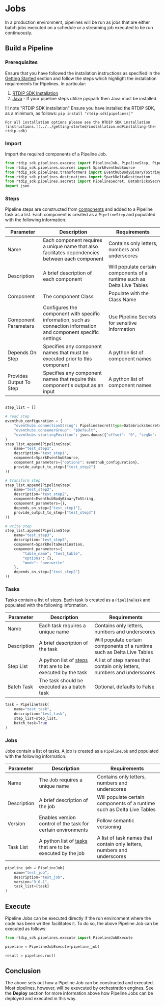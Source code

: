 # Jobs

In a production environment, pipelines will be run as jobs that are either batch jobs executed on a schedule or a streaming job executed to be run continuously. 

## Build a Pipeline

### Prerequisites

Ensure that you have followed the installation instructions as specified in the [Getting Started](../../getting-started/installation.md) section and follow the steps which highlight the installation requirements for Pipelines. In particular:

1. [RTDIP SDK Installation](../../getting-started/installation.md#installing-the-rtdip-sdk)
1. [Java](../../getting-started/installation.md#java) - If your pipeline steps utilize pyspark then Java must be installed.

!!! note "RTDIP SDK installation"
    Ensure you have installed the RTDIP SDK, as a minimum, as follows:
    ```
    pip install "rtdip-sdk[pipelines]"
    ```

    For all installation options please see the RTDIP SDK installation [instructions.](../../getting-started/installation.md#installing-the-rtdip-sdk)

### Import

Import the required components of a Pipeline Job.

```python 
from rtdip_sdk.pipelines.execute import PipelineJob, PipelineStep, PipelineTask
from rtdip_sdk.pipelines.sources import SparkEventhubSource
from rtdip_sdk.pipelines.transformers import EventhubBodyBinaryToString
from rtdip_sdk.pipelines.destinations import SparkDeltaDestination
from rtdip_sdk.pipelines.secrets import PipelineSecret, DatabricksSecrets
import json
```

### Steps

Pipeline steps are constructed from [components](components.md) and added to a Pipeline task as a list. Each component is created as a `PipelineStep` and populated with the following information.

| Parameter | Description | Requirements |
|-----------|-------------|----------|
| Name | Each component requires a unique name that also facilitates dependencies between each component | Contains only letters, numbers and underscores |
 Description | A brief description of each component | Will populate certain components of a runtime such as Delta Live Tables |
| Component | The component Class | Populate with the Class Name |
| Component Parameters | Configures the component with specific information, such as connection information and component specific settings | Use Pipeline Secrets for sensitive Information |
| Depends On Step | Specifies any component names that must be executed prior to this component | A python list of component names |
| Provides Output To Step | Specifies any component names that require this component's output as an input | A python list of component names |

```python

step_list = []

# read step
eventhub_configuration = {
    "eventhubs.connectionString": PipelineSecret(type=DatabricksSecrets, vault="test_vault", key="test_key"),
    "eventhubs.consumerGroup": "$Default",
    "eventhubs.startingPosition": json.dumps({"offset": "0", "seqNo": -1, "enqueuedTime": None, "isInclusive": True})
}    
step_list.append(PipelineStep(
    name="test_step1",
    description="test_step1",
    component=SparkEventhubSource,
    component_parameters={"options": eventhub_configuration},
    provide_output_to_step=["test_step2"]
))

# transform step
step_list.append(PipelineStep(
    name="test_step2",
    description="test_step2",
    component=EventhubBodyBinaryToString,
    component_parameters={},
    depends_on_step=["test_step1"],
    provide_output_to_step=["test_step3"]
))

# write step
step_list.append(PipelineStep(
    name="test_step3",
    description="test_step3",
    component=SparkDeltaDestination,
    component_parameters={
        "table_name": "test_table",
        "options": {},
        "mode": "overwrite"    
    },
    depends_on_step=["test_step2"]
))
```

### Tasks

Tasks contain a list of steps. Each task is created as a `PipelineTask` and populated with the following information.

| Parameter | Description | Requirements |
|-----------|-------------|----------|
| Name | Each task requires a unique name | Contains only letters, numbers and underscores |
| Description | A brief description of the task | Will populate certain components of a runtime such as Delta Live Tables |
| Step List | A python list of [steps](#steps) that are to be executed by the task | A list of step names that contain only letters, numbers and underscores |
| Batch Task | The task should be executed as a batch task | Optional, defaults to False |

```python
task = PipelineTask(
    name="test_task",
    description="test_task",
    step_list=step_list,
    batch_task=True
)
```

### Jobs

Jobs contain a list of tasks. A job is created as a `PipelineJob` and populated with the following information.

| Parameter | Description | Requirements |
|-----------|-------------|----------|
| Name | The Job requires a unique name | Contains only letters, numbers and underscores |
| Description | A brief description of the job | Will populate certain components of a runtime such as Delta Live Tables |
| Version | Enables version control of the task for certain environments | Follow semantic versioning |
| Task List | A python list of [tasks](#tasks) that are to be executed by the  job | A list of task names that contain only letters, numbers and underscores |

```python
pipeline_job = PipelineJob(
    name="test_job",
    description="test_job", 
    version="0.0.1",
    task_list=[task]
)
```

## Execute

Pipeline Jobs can be executed directly if the run environment where the code has been written facilitates it. To do so, the above Pipeline Job can be executed as follows:

```python
from rtdip_sdk.pipelines.execute import PipelineJobExecute

pipeline = PipelineJobExecute(pipeline_job)

result = pipeline.run()
```

## Conclusion

The above sets out how a Pipeline Job can be constructed and executed. Most pipelines, however, will be exevcuted by orchestration engines. See the **Deploy** section for more information above how Pipeline Jobs can be deployed and executed in this way.

